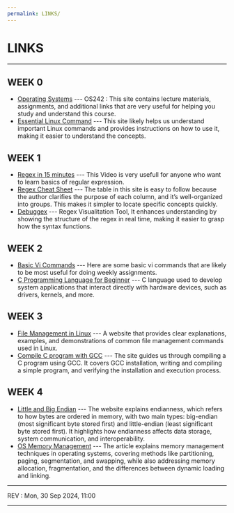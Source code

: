 ```yaml
---
permalink: LINKS/
---
```


# LINKS

<hr>

## WEEK 0
* [Operating Systems](https://os.vlsm.org) --- OS242 : This site contains lecture materials, assignments, and additional links that are very useful for helping you study and understand this course.
* [Essential Linux Command](https://www.hostinger.com/tutorials/linux-commands) --- This site likely helps us understand important Linux commands and provides instructions on how to use it, making it easier to understand the concepts.
## WEEK 1
* [Regex in 15 minutes](https://www.youtube.com/watch?v=bgBWp9EIlMM) --- This Video is very usefull for anyone who want to learn basics of regular expression.
* [Regex Cheat Sheet](https://www.rexegg.com/regex-quickstart.php) --- The table in this site is easy to follow because the author clarifies the purpose of each column, and it’s well-organized into groups. This makes it simpler to locate specific concepts quickly. 
* [Debuggex](https://www.debuggex.com/) --- Regex Visualitation Tool, It enhances understanding by showing the structure of the regex in real time, making it easier to grasp how the syntax functions.  
## WEEK 2
* [Basic Vi Commands](https://www.cs.colostate.edu/helpdocs/vi.html) --- Here are some basic vi commands that are likely to be most useful for doing weekly assignments.
* [C Programming Language for Beginner](https://www.javatpoint.com/c-programming-language-tutorial) --- C language used to develop system applications that interact directly with hardware devices, such as drivers, kernels, and more.
## WEEK 3
* [File Management in Linux](https://www.geeksforgeeks.org/file-management-in-linux/) --- A website that provides clear explanations, examples, and demonstrations of common file management commands used in Linux.
* [Compile C program with GCC](https://developerinsider.co/compile-c-program-with-gcc-compiler-on-bash-on-ubuntu-on-windows-10/) --- The site guides us through compiling a C program using GCC. It covers GCC installation, writing and compiling a simple program, and verifying the installation and execution process.
## WEEK 4
* [Little and Big Endian](https://www.geeksforgeeks.org/little-and-big-endian-mystery/) --- The website explains endianness, which refers to how bytes are ordered in memory, with two main types: big-endian (most significant byte stored first) and little-endian (least significant byte stored first). It highlights how endianness affects data storage, system communication, and interoperability.
* [OS Memory Management](https://www.guru99.com/os-memory-management.html) --- The article explains memory management techniques in operating systems, covering methods like partitioning, paging, segmentation, and swapping, while also addressing memory allocation, fragmentation, and the differences between dynamic loading and linking.
<hr>
REV : Mon, 30 Sep 2024, 11:00
<hr> 

